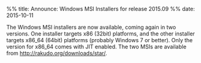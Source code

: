 %% title: Announce: Windows MSI Installers for release 2015.09
%% date: 2015-10-11

The Windows MSI installers are now available, coming again in two versions. One installer targets x86 (32bit) platforms, and the other installer targets x86_64 (64bit) platforms (probably Windows 7 or better). Only the version for x86_64 comes with JIT enabled.
The two MSIs are available from <a href="http://rakudo.org/downloads/star/">http://rakudo.org/downloads/star/</a>.
